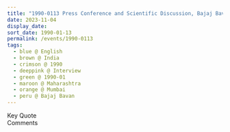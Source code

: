 ```yaml
---
title: "1990-0113 Press Conference and Scientific Discussion, Bajaj Bavan, Barrister Rajni Patel Marg, Nariman Point, Mumbai, Maharashtra, India"
date: 2023-11-04
display_date: 
sort_date: 1990-01-13
permalink: /events/1990-0113
tags:
  - blue @ English
  - brown @ India
  - crimson @ 1990
  - deeppink @ Interview
  - green @ 1990-01
  - maroon @ Maharashtra
  - orange @ Mumbai
  - peru @ Bajaj Bavan
---
```


<wave-list>
  <list-title color="green" width="75">Key Quote</list-title>
  <list-item color="BlanchedAlmond"  width="200"></list-item>
  <list-item color="Lavender"></list-item>
  <list-item color="BlanchedAlmond"></list-item>
</wave-list>

<br>

<wave-list>
  <list-title color="green" width="75">Comments</list-title>
  <list-item color="BlanchedAlmond"  width="200"></list-item>
  <list-item color="Lavender"></list-item>
  <list-item color="BlanchedAlmond"></list-item>
</wave-list>